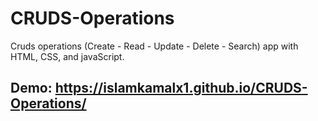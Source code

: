 # CRUDS-Operations
Cruds operations (Create - Read - Update - Delete - Search) app with HTML, CSS, and javaScript.

## Demo: https://islamkamalx1.github.io/CRUDS-Operations/
